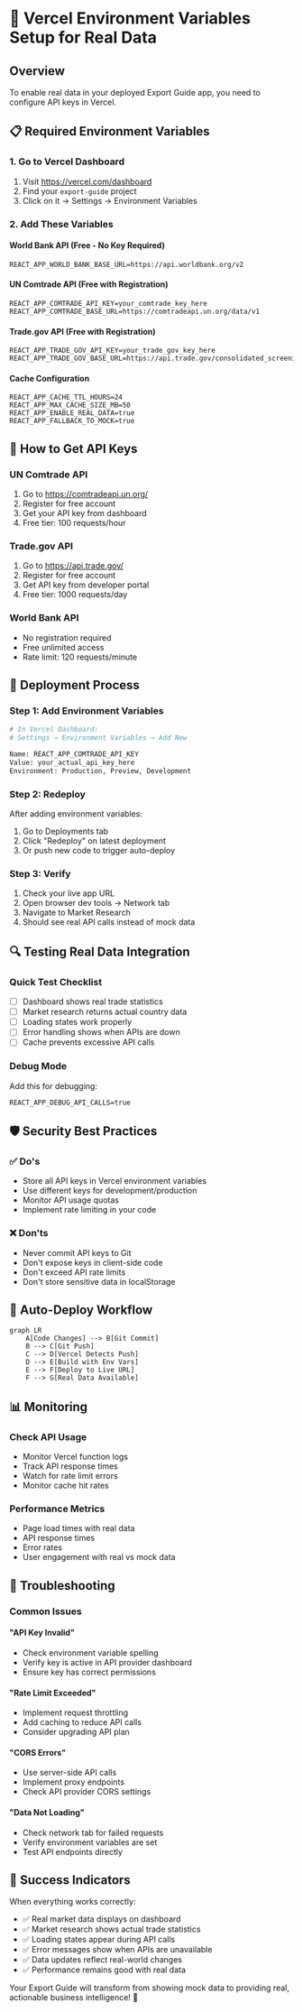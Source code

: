 # 🔐 Vercel Environment Variables Setup for Real Data

## Overview
To enable real data in your deployed Export Guide app, you need to configure API keys in Vercel.

## 📋 Required Environment Variables

### 1. Go to Vercel Dashboard
1. Visit https://vercel.com/dashboard
2. Find your `export-guide` project
3. Click on it → Settings → Environment Variables

### 2. Add These Variables

#### **World Bank API** (Free - No Key Required)
```env
REACT_APP_WORLD_BANK_BASE_URL=https://api.worldbank.org/v2
```

#### **UN Comtrade API** (Free with Registration)
```env
REACT_APP_COMTRADE_API_KEY=your_comtrade_key_here
REACT_APP_COMTRADE_BASE_URL=https://comtradeapi.un.org/data/v1
```

#### **Trade.gov API** (Free with Registration)  
```env
REACT_APP_TRADE_GOV_API_KEY=your_trade_gov_key_here
REACT_APP_TRADE_GOV_BASE_URL=https://api.trade.gov/consolidated_screening_list/search
```

#### **Cache Configuration**
```env
REACT_APP_CACHE_TTL_HOURS=24
REACT_APP_MAX_CACHE_SIZE_MB=50
REACT_APP_ENABLE_REAL_DATA=true
REACT_APP_FALLBACK_TO_MOCK=true
```

## 🔑 How to Get API Keys

### UN Comtrade API
1. Go to https://comtradeapi.un.org/
2. Register for free account
3. Get your API key from dashboard
4. Free tier: 100 requests/hour

### Trade.gov API  
1. Go to https://api.trade.gov/
2. Register for free account
3. Get API key from developer portal
4. Free tier: 1000 requests/day

### World Bank API
- No registration required
- Free unlimited access
- Rate limit: 120 requests/minute

## 🚀 Deployment Process

### Step 1: Add Environment Variables
```bash
# In Vercel Dashboard:
# Settings → Environment Variables → Add New

Name: REACT_APP_COMTRADE_API_KEY
Value: your_actual_api_key_here
Environment: Production, Preview, Development
```

### Step 2: Redeploy
After adding environment variables:
1. Go to Deployments tab
2. Click "Redeploy" on latest deployment
3. Or push new code to trigger auto-deploy

### Step 3: Verify
1. Check your live app URL
2. Open browser dev tools → Network tab
3. Navigate to Market Research
4. Should see real API calls instead of mock data

## 🔍 Testing Real Data Integration

### Quick Test Checklist
- [ ] Dashboard shows real trade statistics
- [ ] Market research returns actual country data  
- [ ] Loading states work properly
- [ ] Error handling shows when APIs are down
- [ ] Cache prevents excessive API calls

### Debug Mode
Add this for debugging:
```env
REACT_APP_DEBUG_API_CALLS=true
```

## 🛡️ Security Best Practices

### ✅ Do's
- Store all API keys in Vercel environment variables
- Use different keys for development/production
- Monitor API usage quotas
- Implement rate limiting in your code

### ❌ Don'ts  
- Never commit API keys to Git
- Don't expose keys in client-side code
- Don't exceed API rate limits
- Don't store sensitive data in localStorage

## 🔄 Auto-Deploy Workflow

```mermaid
graph LR
    A[Code Changes] --> B[Git Commit]
    B --> C[Git Push]
    C --> D[Vercel Detects Push]
    D --> E[Build with Env Vars]
    E --> F[Deploy to Live URL]
    F --> G[Real Data Available]
```

## 📊 Monitoring

### Check API Usage
- Monitor Vercel function logs
- Track API response times
- Watch for rate limit errors
- Monitor cache hit rates

### Performance Metrics
- Page load times with real data
- API response times
- Error rates
- User engagement with real vs mock data

## 🚨 Troubleshooting

### Common Issues

#### "API Key Invalid"
- Check environment variable spelling
- Verify key is active in API provider dashboard
- Ensure key has correct permissions

#### "Rate Limit Exceeded"  
- Implement request throttling
- Add caching to reduce API calls
- Consider upgrading API plan

#### "CORS Errors"
- Use server-side API calls
- Implement proxy endpoints
- Check API provider CORS settings

#### "Data Not Loading"
- Check network tab for failed requests
- Verify environment variables are set
- Test API endpoints directly

## 🎯 Success Indicators

When everything works correctly:
- ✅ Real market data displays on dashboard
- ✅ Market research shows actual trade statistics  
- ✅ Loading states appear during API calls
- ✅ Error messages show when APIs are unavailable
- ✅ Data updates reflect real-world changes
- ✅ Performance remains good with real data

Your Export Guide will transform from showing mock data to providing real, actionable business intelligence! 🌟